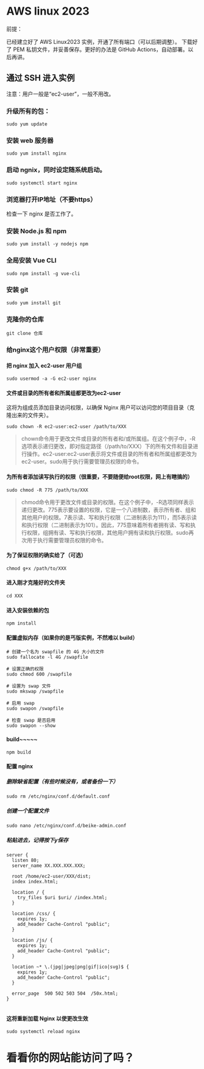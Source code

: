 # AWS linux 2023

前提：

已经建立好了 AWS Linux2023 实例，开通了所有端口（可以后期调整）。
下载好了 PEM 私钥文件，并妥善保存。更好的办法是 GitHub Actions，自动部署。以后再讲。

## 通过 SSH 进入实例

注意：用户一般是“ec2-user”，一般不用改。

### 升级所有的包：

```
sudo yum update
```

### 安装 web 服务器

```
sudo yum install nginx
```

### 启动 ngnix，同时设定随系统启动。

```
sudo systemctl start nginx
```

### 浏览器打开IP地址（不要https）

检查一下 nginx 是否工作了。

### 安装 Node.js 和 npm

```
sudo yum install -y nodejs npm
```

### 全局安装 Vue CLI

```
sudo npm install -g vue-cli
```

### 安装 git

```
sudo yum install git
```

### 克隆你的仓库

```
git clone 仓库
```

### 给nginx这个用户权限（非常重要）

#### 把 nginx 加入 ec2-user 用户组

```
sudo usermod -a -G ec2-user nginx
```

#### 文件或目录的所有者和所属组都更改为ec2-user

这将为组成员添加目录访问权限，以确保 Nginx 用户可以访问您的项目目录（克隆出来的文件夹）。

```
sudo chown -R ec2-user:ec2-user /path/to/XXX
```

> chown命令用于更改文件或目录的所有者和/或所属组。在这个例子中，-R选项表示递归更改，即对指定路径（/path/to/XXX）下的所有文件和目录进行操作。ec2-user:ec2-user表示将文件或目录的所有者和所属组都更改为ec2-user。sudo用于执行需要管理员权限的命令。

#### 为所有者添加读写执行的权限（很重要，不要随便给root权限，网上有瞎搞的）

```
sudo chmod -R 775 /path/to/XXX
```
> chmod命令用于更改文件或目录的权限。在这个例子中，-R选项同样表示递归更改。775表示要设置的权限，它是一个八进制数，表示所有者、组和其他用户的权限。7表示读、写和执行权限（二进制表示为111），而5表示读和执行权限（二进制表示为101）。因此，775意味着所有者拥有读、写和执行权限，组拥有读、写和执行权限，其他用户拥有读和执行权限。sudo再次用于执行需要管理员权限的命令。

#### 为了保证权限的确实给了（可选）

```
chmod g+x /path/to/XXX
```

#### 进入刚才克隆好的文件夹

```
cd XXX
```

#### 进入安装依赖的包

```
npm install
```

#### 配置虚拟内存（如果你的是丐版实例，不然难以 build）

```
# 创建一个名为 swapfile 的 4G 大小的文件
sudo fallocate -l 4G /swapfile

# 设置正确的权限
sudo chmod 600 /swapfile

# 设置为 swap 文件
sudo mkswap /swapfile

# 启用 swap
sudo swapon /swapfile

# 检查 swap 是否启用
sudo swapon --show
```

#### build~~~~~

```
npm build
```

#### 配置 nginx

##### 删除缺省配置（有些时候没有，或者备份一下）

```
sudo rm /etc/nginx/conf.d/default.conf
```

##### 创建一个配置文件

```
sudo nano /etc/nginx/conf.d/beike-admin.conf
```

##### 粘贴进去，记得按下y保存

```
server {
  listen 80;
  server_name XX.XXX.XXX.XXX;

  root /home/ec2-user/XXX/dist;
  index index.html;

  location / {
    try_files $uri $uri/ /index.html;
  }

  location /css/ {
    expires 1y;
    add_header Cache-Control "public";
  }

  location /js/ {
    expires 1y;
    add_header Cache-Control "public";
  }

  location ~* \.(jpg|jpeg|png|gif|ico|svg)$ {
    expires 1y;
    add_header Cache-Control "public";
  }

  error_page  500 502 503 504  /50x.html;
}


```

#### 这将重新加载 Nginx 以使更改生效

```
sudo systemctl reload nginx
```

# 看看你的网站能访问了吗？


